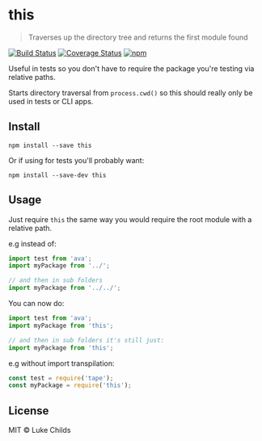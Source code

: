 # this

> Traverses up the directory tree and returns the first module found

[![Build Status](https://travis-ci.org/lukechilds/this.svg?branch=master)](https://travis-ci.org/lukechilds/this)
[![Coverage Status](https://coveralls.io/repos/github/lukechilds/this/badge.svg?branch=master)](https://coveralls.io/github/lukechilds/this?branch=master)
[![npm](https://img.shields.io/npm/v/this.svg)](https://www.npmjs.com/package/this)

Useful in tests so you don't have to require the package you're testing via relative paths.

Starts directory traversal from `process.cwd()` so this should really only be used in tests or CLI apps.

## Install

```shell
npm install --save this
```

Or if using for tests you'll probably want:

```shell
npm install --save-dev this
```

## Usage

Just require `this` the same way you would require the root module with a relative path.

e.g instead of:

```js
import test from 'ava';
import myPackage from '../';

// and then in sub folders
import myPackage from '../../';
```

You can now do:

```js
import test from 'ava';
import myPackage from 'this';

// and then in sub folders it's still just:
import myPackage from 'this';
```

e.g without import transpilation:

```js
const test = require('tape');
const myPackage = require('this');
```

## License

MIT © Luke Childs
